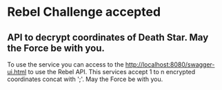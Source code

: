 # Rebel Challenge accepted
## API to decrypt coordinates of Death Star. May the Force be with you.

To use the service you can access to the [http://localhost:8080/swagger-ui.html](http://localhost:8080/swagger-ui.html) to use the Rebel API. This services accept 1 to n encrypted coordinates concat with ';'.
May the Force be with you.
